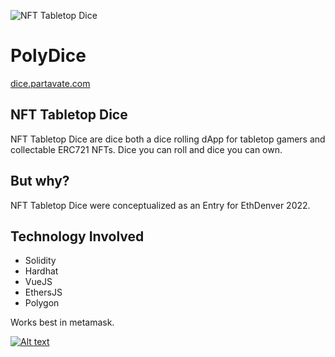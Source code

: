 ![NFT Tabletop Dice](https://hackerlink.s3.amazonaws.com/static/files/PolyDice_Header_960x480.png)

# PolyDice

[dice.partavate.com](https://dice.partavate.com)

## NFT Tabletop Dice
NFT Tabletop Dice are dice both a dice rolling dApp for tabletop gamers and collectable ERC721 NFTs. Dice you can roll and dice you can own.

## But why?
NFT Tabletop Dice were conceptualized as an Entry for EthDenver 2022.

## Technology Involved
- Solidity
- Hardhat
- VueJS
- EthersJS
- Polygon

Works best in metamask.

[![Alt text](https://img.youtube.com/vi/SUipc_FUhSE/0.jpg)](https://www.youtube.com/watch?v=SUipc_FUhSE)
